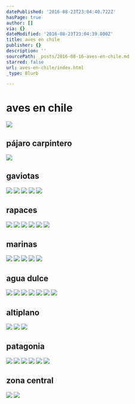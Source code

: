 ```yaml
---
datePublished: '2016-08-23T23:04:40.722Z'
hasPage: true
author: []
via: {}
dateModified: '2016-08-23T23:04:39.800Z'
title: aves en chile
publisher: {}
description: ''
sourcePath: _posts/2016-08-16-aves-en-chile.md
starred: false
url: aves-en-chile/index.html
_type: Blurb

---
```

# aves en chile
![](https://the-grid-user-content.s3-us-west-2.amazonaws.com/feb86a57-9da9-471c-8ce1-0448149769f5.jpg)

## pájaro carpintero
![](https://the-grid-user-content.s3-us-west-2.amazonaws.com/96c43fb6-3d36-4613-aadf-c4859dd9bcc0.jpg)

## gaviotas
![](https://the-grid-user-content.s3-us-west-2.amazonaws.com/32fa6a79-33da-45bc-97c3-34faf31ed7d2.jpg)
![](https://the-grid-user-content.s3-us-west-2.amazonaws.com/8c7dd9b9-8173-4655-a4d3-078ca5ee93dd.jpg)
![](https://the-grid-user-content.s3-us-west-2.amazonaws.com/631ad676-8dbe-4ec0-adb3-7751ab5542f6.jpg)
![](https://the-grid-user-content.s3-us-west-2.amazonaws.com/11de1024-17a9-480f-b72b-2f8503c7405f.jpg)
![](https://the-grid-user-content.s3-us-west-2.amazonaws.com/46f170a0-033d-42b4-9a21-bb77af163435.jpg)

## rapaces
![](https://the-grid-user-content.s3-us-west-2.amazonaws.com/d6559812-463e-4338-a281-64a052330b4f.jpg)
![](https://the-grid-user-content.s3-us-west-2.amazonaws.com/20828359-4645-4d06-bc44-374ea3cb15bb.jpg)
![](https://the-grid-user-content.s3-us-west-2.amazonaws.com/85fda343-0211-4d43-aa85-4fb7fb02ed98.jpg)
![](https://the-grid-user-content.s3-us-west-2.amazonaws.com/666931d3-4275-481d-92aa-5c5d6ab56dbc.jpg)
![](https://the-grid-user-content.s3-us-west-2.amazonaws.com/de9fa55d-f1e4-4c9b-994f-9e40fd70d777.jpg)
![](https://the-grid-user-content.s3-us-west-2.amazonaws.com/a5b93e9e-9e89-426e-a4c3-e7d780c8922c.jpg)

## marinas
![](https://the-grid-user-content.s3-us-west-2.amazonaws.com/59a37013-30c8-4264-b05c-262e1a9732c1.jpg)
![](https://the-grid-user-content.s3-us-west-2.amazonaws.com/aba50233-7703-47ab-a764-5203481fafa6.jpg)
![](https://the-grid-user-content.s3-us-west-2.amazonaws.com/a64fd80c-079e-4fd5-8a00-9b1a60fe281f.jpg)
![](https://the-grid-user-content.s3-us-west-2.amazonaws.com/fd4be95a-ec25-454b-9aab-dc906c9d149d.jpg)
![](https://the-grid-user-content.s3-us-west-2.amazonaws.com/3d4979c9-6007-47dc-8a7b-ea66358e344a.jpg)

## agua dulce
![](https://the-grid-user-content.s3-us-west-2.amazonaws.com/32920877-0bd3-473e-88cd-b33be53ae775.jpg)
![](https://the-grid-user-content.s3-us-west-2.amazonaws.com/ebf66a5e-3b15-4556-bcd5-98caa9750623.jpg)
![](https://the-grid-user-content.s3-us-west-2.amazonaws.com/a4394fe3-2202-47da-bf09-42cf17d50a8b.jpg)
![](https://the-grid-user-content.s3-us-west-2.amazonaws.com/21d9f150-d201-4a2f-b253-c5a09633fc40.jpg)
![](https://the-grid-user-content.s3-us-west-2.amazonaws.com/34bf9ba8-785a-4505-a61d-0c91420504da.jpg)
![](https://the-grid-user-content.s3-us-west-2.amazonaws.com/d918845e-904d-4c31-bfa7-96e00ca6e483.jpg)
![](https://the-grid-user-content.s3-us-west-2.amazonaws.com/0bc60cb9-835d-41c9-8783-d864aca0b472.jpg)

## altiplano
![](https://the-grid-user-content.s3-us-west-2.amazonaws.com/fa3b476e-7e6e-4874-b545-ba85da6e68e7.jpg)
![](https://the-grid-user-content.s3-us-west-2.amazonaws.com/5c0d35e9-319b-4781-9292-35ffd0f20abf.jpg)
![](https://the-grid-user-content.s3-us-west-2.amazonaws.com/b1cfff5c-b64d-4501-834a-754c32fdc4e4.jpg)

## patagonia
![](https://the-grid-user-content.s3-us-west-2.amazonaws.com/ec8ba65a-0584-47cd-bf28-3923b51c0faa.jpg)
![](https://the-grid-user-content.s3-us-west-2.amazonaws.com/f2def2a0-1505-4259-aa55-ed12ca1c38fb.jpg)
![](https://the-grid-user-content.s3-us-west-2.amazonaws.com/39531284-094c-4d34-aafc-24b78b2bad8c.jpg)
![](https://the-grid-user-content.s3-us-west-2.amazonaws.com/a757bc99-5ff9-4d59-bce0-bbde94872fd5.jpg)
![](https://the-grid-user-content.s3-us-west-2.amazonaws.com/87d6974c-b102-4b2e-94f7-11abbb39c969.jpg)
![](https://the-grid-user-content.s3-us-west-2.amazonaws.com/f59be223-227a-46c5-b693-2d1e8974ad09.jpg)

## zona central
![](https://the-grid-user-content.s3-us-west-2.amazonaws.com/c46a322c-c168-4bf5-9599-5218e3d829b2.jpg)
![](https://the-grid-user-content.s3-us-west-2.amazonaws.com/fe4c3589-2fcc-427e-89b3-b9e51d637402.jpg)